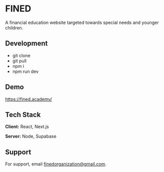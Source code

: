 
# FINED

A financial education website targeted towards special needs and younger children.

## Development
- git clone
- git pull
- npm i
- npm run dev

## Demo

https://fined.academy/


## Tech Stack

**Client:** React, Next.js

**Server:** Node, Supabase


## Support

For support, email finedorganization@gmail.com.

